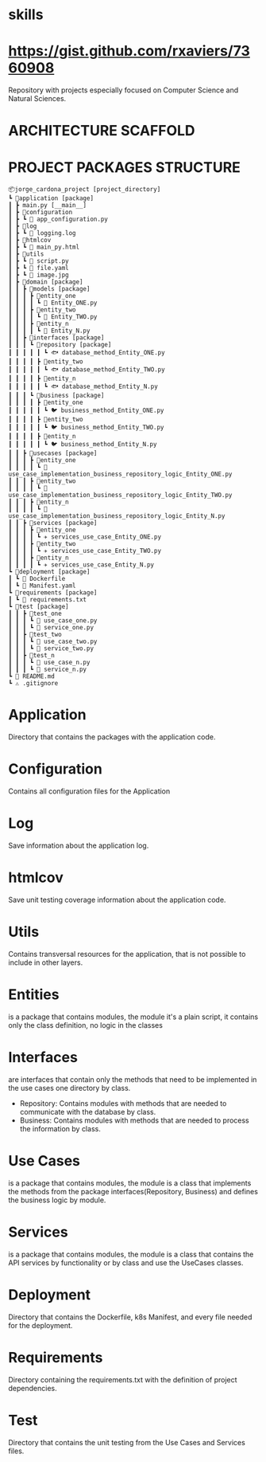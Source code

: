 # skills
# https://gist.github.com/rxaviers/7360908
Repository with projects especially focused on Computer Science and Natural Sciences.

# ARCHITECTURE SCAFFOLD
# PROJECT PACKAGES STRUCTURE
```
📦jorge_cardona_project [project_directory]
┗ 📂application [package]
┃ ┣ main.py [__main__]
┃ ┣ 📂configuration
┃ ┣ ┗ 🏩 app_configuration.py
┃ ┣ 📂log
┃ ┣ ┗ 💬 logging.log
┃ ┣ 📂htmlcov
┃ ┣ ┗ 📜 main_py.html
┃ ┣ 📂utils
┃ ┣ ┗ 🐍 script.py
┃ ┣ ┗ 🎰 file.yaml
┃ ┣ ┗ 📜 image.jpg
┃ ┣ 📂domain [package]
┃ ┃ ┣ 📂models [package]
┃ ┃ ┃ ┣ 📂entity_one
┃ ┃ ┃ ┃ ┗ 🐍 Entity_ONE.py
┃ ┃ ┃ ┣ 📂entity_two
┃ ┃ ┃ ┃ ┗ 🐍 Entity_TWO.py
┃ ┃ ┃ ┣ 📂entity_n
┃ ┃ ┃ ┃ ┗ 🐍 Entity_N.py
┃ ┃ ┣ 📂interfaces [package]
┃ ┃ ┃ ┗ 📂repository [package]
┃ ┃ ┃ ┃ ┃ ┗ 🐟 database_method_Entity_ONE.py
┃ ┃ ┃ ┃ ┣ 📂entity_two
┃ ┃ ┃ ┃ ┃ ┗ 🐟 database_method_Entity_TWO.py
┃ ┃ ┃ ┃ ┣ 📂entity_n
┃ ┃ ┃ ┃ ┃ ┗ 🐟 database_method_Entity_N.py
┃ ┃ ┃ ┗ 📂business [package]
┃ ┃ ┃ ┃ ┣ 📂entity_one
┃ ┃ ┃ ┃ ┃ ┗ 🐦 business_method_Entity_ONE.py
┃ ┃ ┃ ┃ ┣ 📂entity_two
┃ ┃ ┃ ┃ ┃ ┗ 🐦 business_method_Entity_TWO.py
┃ ┃ ┃ ┃ ┣ 📂entity_n
┃ ┃ ┃ ┃ ┃ ┗ 🐦 business_method_Entity_N.py
┃ ┃ ┣ 📂usecases [package]
┃ ┃ ┃ ┣ 📂entity_one
┃ ┃ ┃ ┃ ┗ 🎎 use_case_implementation_business_repository_logic_Entity_ONE.py
┃ ┃ ┃ ┣ 📂entity_two
┃ ┃ ┃ ┃ ┗ 🎎 use_case_implementation_business_repository_logic_Entity_TWO.py
┃ ┃ ┃ ┣ 📂entity_n
┃ ┃ ┃ ┃ ┗ 🎎 use_case_implementation_business_repository_logic_Entity_N.py
┃ ┃ ┣ 📂services [package]
┃ ┃ ┃ ┣ 📂entity_one
┃ ┃ ┃ ┃ ┗ ✈️ services_use_case_Entity_ONE.py
┃ ┃ ┃ ┣ 📂entity_two
┃ ┃ ┃ ┃ ┗ ✈️ services_use_case_Entity_TWO.py
┃ ┃ ┃ ┣ 📂entity_n
┃ ┃ ┃ ┃ ┗ ✈️ services_use_case_Entity_N.py
┗ 📂deployment [package]
┃ ┗ 🐳 Dockerfile
┃ ┗ 🎰 Manifest.yaml
┗ 📂requirements [package]
┃ ┗ 📄 requirements.txt
┗ 📂test [package]
┃ ┃ ┣ 📂test_one
┃ ┃ ┃ ┗ 🍄 use_case_one.py
┃ ┃ ┃ ┗ 🍄 service_one.py
┃ ┃ ┣ 📂test_two
┃ ┃ ┃ ┗ 🍄 use_case_two.py
┃ ┃ ┃ ┗ 🍄 service_two.py
┃ ┃ ┣ 📂test_n
┃ ┃ ┃ ┗ 🍄 use_case_n.py
┃ ┃ ┃ ┗ 🍄 service_n.py
┗ 📜 README.md
┗ ⚠️ .gitignore
```

# Application
Directory that contains the packages with the application code.

# Configuration
Contains all configuration files for the Application

# Log
Save information about the application log.

# htmlcov
Save unit testing coverage information about the application code.

# Utils
Contains transversal resources for the application, that is not possible to include in other layers.

# Entities
is a package that contains modules, the module it's a plain script, it contains only the class definition, no logic in the classes

# Interfaces
are interfaces that contain only the methods that need to be implemented in the use cases one directory by class.
- Repository: Contains modules with methods that are needed to communicate with the database by class.
- Business: Contains modules with methods that are needed to process the information by class.

# Use Cases
is a package that contains modules, the module is a class that implements the methods from the package interfaces(Repository, Business) and defines the business logic by module.

# Services
is a package that contains modules, the module is a class that contains the API services by functionality or by class and use the UseCases classes.

# Deployment
Directory that contains the Dockerfile, k8s Manifest, and every file needed for the deployment.

# Requirements
Directory containing the requirements.txt with the definition of project dependencies.

# Test
Directory that contains the unit testing from the Use Cases and Services files.